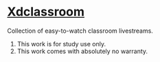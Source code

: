 # [Xdclassroom](https://xdclassroom.git.pnxlr.eu.org/index.html)
Collection of easy-to-watch classroom livestreams.

1. This work is for study use only.
2. This work comes with absolutely no warranty.
